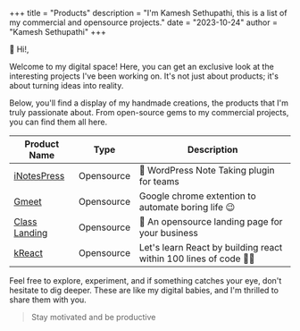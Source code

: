 +++ 
title = "Products"
description = "I'm Kamesh Sethupathi, this is a list of my commercial and opensource projects."
date = "2023-10-24"
author = "Kamesh Sethupathi"
+++

👋 Hi!,

Welcome to my digital space! Here, you can get an exclusive look at the interesting projects I've been working on. It's not just about products; it's about turning ideas into reality.

Below, you'll find a display of my handmade creations, the products that I'm truly passionate about. From open-source gems to my commercial projects, you can find them all here.

| Product Name | Type | Description |
|---|---|---|
| [iNotesPress](https://github.com/git-kamesh/iNotesPress) | Opensource | 📝 WordPress Note Taking plugin for teams |
| [Gmeet](https://github.com/git-kamesh/gmeet) | Opensource | Google chrome extention to automate boring life 😉 |
| [Class Landing](https://github.com/git-kamesh/classic-landing) | Opensource | 🚀 An opensource landing page for your business |
| [kReact](https://github.com/git-kamesh/kReact) | Opensource | Let's learn React by building react within 100 lines of code 🏂🏻|

Feel free to explore, experiment, and if something catches your eye, don't hesitate to dig deeper. These are like my digital babies, and I'm thrilled to share them with you.

> Stay motivated and be productive


<!-- ### Upcomming products - One Brand One Voice

> Empowering Your Aspirations, Fueled by Our Devotion and Commitment — A Powerful Partnership.

| Product Name | Type | Description |
|---|---|---|
| Forms | Commercial | Powerful form building, made easy. |
| Product | Commercial | Effortless product updates and management. |
| Rewards | Commercial | Supercharge your referrals with seamless reward management. |
| PR | Commercial | Elevate your PR efforts with intuitive tools, made easy. |
| Analytics | Commercial | Privacy-focused analytics, simplifying data insights. |
| Tasks | Commercial | Streamline task management and collaboration with ease. |
| SocialBoost | Commercial | Amplify your social media presence and engagement, made easy. |
| Buddy | Commercial | Cultivate a positive team culture effortlessly. |
| Unclutter | Commercial | Business intelligence accessible to everyone, made easy. | -->